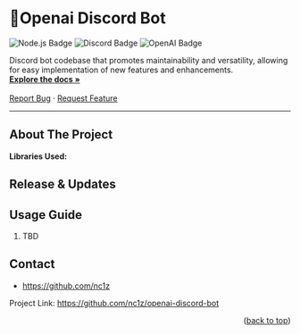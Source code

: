 <a name="readme-top"></a>
<!-- PROJECT LOGO -->
<div align="start">

# 📃Openai Discord Bot
![Node.js Badge](https://img.shields.io/badge/Node.js-393?logo=nodedotjs&logoColor=fff&style=for-the-badge) ![Discord Badge](https://img.shields.io/badge/Discord-5865F2?logo=discord&logoColor=fff&style=for-the-badge) ![OpenAI Badge](https://img.shields.io/badge/OpenAI-412991?logo=openai&logoColor=fff&style=for-the-badge)
  <p align="start">
    Discord bot codebase that promotes maintainability and versatility, allowing for easy implementation of new features and enhancements.
    <br />
    <a href="#about-the-project"><strong>Explore the docs »</strong></a>
    <br />
    <br />
    <a href="https://github.com/nc1z/openai-discord-bot">Report Bug</a>
    ·
    <a href="https://github.com/nc1z/openai-discord-bot">Request Feature</a>
  </p>
</div>

<hr/>

<!-- ABOUT THE PROJECT -->

## About The Project



**Libraries Used:**



<!-- RELEASE -->

## Release & Updates

<!-- USAGE -->

## Usage Guide

1. TBD

<!-- CONTACT -->

## Contact

- https://github.com/nc1z

Project Link: https://github.com/nc1z/openai-discord-bot

<p align="right">(<a href="#readme-top">back to top</a>)</p>
